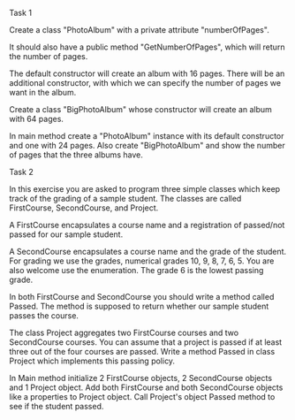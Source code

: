 Task 1

Create a class "PhotoAlbum" with a private attribute "numberOfPages".

It should also have a public method "GetNumberOfPages", which will return the number of pages.

The default constructor will create an album with 16 pages.
There will be an additional constructor, with which we can specify the number of pages we want in the album.

Create a class "BigPhotoAlbum" whose constructor will create an album with 64 pages.

In main method create a "PhotoAlbum" instance with its default constructor and one with 24 pages.
Also create "BigPhotoAlbum" and show the number of pages that the three albums have.

Task 2

In this exercise you are asked to program three simple classes which keep track of the grading of a sample student.
The classes are called FirstCourse, SecondCourse, and Project.

A FirstCourse encapsulates a course name and a registration of passed/not passed for our sample student.

A SecondCourse encapsulates a course name and the grade of the student.
For grading we use the grades, numerical grades 10, 9, 8, 7, 6, 5.
You are also welcome use the enumeration.
The grade 6 is the lowest passing grade.

In both FirstCourse and SecondCourse you should write a method called Passed.
The method is supposed to return whether our sample student passes the course.

The class Project aggregates two FirstCourse courses and two SecondCourse courses.
You can assume that a project is passed if at least three out of the four courses are passed.
Write a method Passed in class Project which implements this passing policy.

In Main method initialize 2 FirstCourse objects, 2 SecondCourse objects and 1 Project object.
Add both FirstCourse and both SecondCourse objects like a properties to Project object.
Call Project's object Passed method to see if the student passed.

